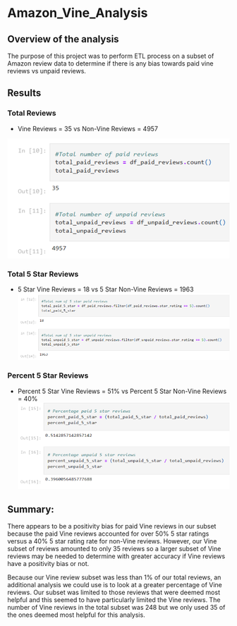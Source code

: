 # Amazon_Vine_Analysis

## Overview of the analysis
The purpose of this project was to perform ETL process on a subset of Amazon review data to determine if there is any bias towards paid vine reviews vs unpaid reviews.

## Results

### Total Reviews
- Vine Reviews = 35 vs Non-Vine Reviews = 4957

![Total_Reviews](/Images/Total_Reviews.PNG)

### Total 5 Star Reviews
- 5 Star Vine Reviews = 18 vs 5 Star Non-Vine Reviews = 1963
![5Star_Reviews](/Images/Total_5Star.PNG)

### Percent 5 Star Reviews
- Percent 5 Star Vine Reviews = 51% vs Percent 5 Star Non-Vine Reviews = 40%
![Percent_5Star](/Images/Percent_5Star.PNG)

## Summary:
There appears to be a positivity bias for paid Vine reviews in our subset because the paid Vine reviews accounted for over 50% 5 star ratings versus a 40% 5 star rating rate for 
non-Vine reviews.  However, our Vine subset of reviews amounted to only 35 reviews so a larger subset of Vine reviews may be needed to determine with greater accuracy if Vine reviews have a positivity bias or not.

Because our Vine review subset was less than 1% of our total reviews, an additional analysis we could use is to look at a greater percentage of Vine reviews.  Our subset was
limited to those reviews that were deemed most helpful and this seemed to have particularly limited the Vine reviews.  The number of Vine reviews in the total subset was 248 
but we only used 35 of the ones deemed most helpful for this analysis.
